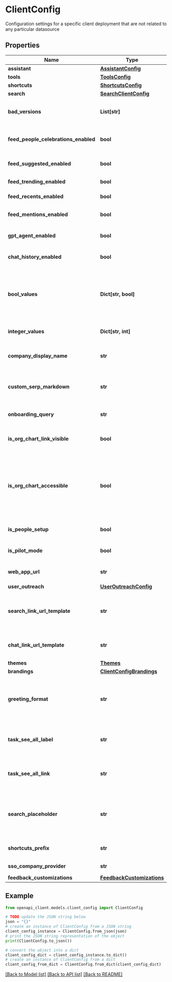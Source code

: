 # ClientConfig

Configuration settings for a specific client deployment that are not related to any particular datasource

## Properties

Name | Type | Description | Notes
------------ | ------------- | ------------- | -------------
**assistant** | [**AssistantConfig**](AssistantConfig.md) |  | [optional] 
**tools** | [**ToolsConfig**](ToolsConfig.md) |  | [optional] 
**shortcuts** | [**ShortcutsConfig**](ShortcutsConfig.md) |  | [optional] 
**search** | [**SearchClientConfig**](SearchClientConfig.md) |  | [optional] 
**bad_versions** | **List[str]** | Known bad client versions that should force update themselves | [optional] 
**feed_people_celebrations_enabled** | **bool** | Whether people celebrations is enabled or not for the instance | [optional] 
**feed_suggested_enabled** | **bool** | Whether the suggested feed is enabled | [optional] 
**feed_trending_enabled** | **bool** | Whether the trending feed is enabled | [optional] 
**feed_recents_enabled** | **bool** | Whether the recents feed is enabled | [optional] 
**feed_mentions_enabled** | **bool** | Whether the mentions feed is enabled | [optional] 
**gpt_agent_enabled** | **bool** | Whether the GPT agent for Chat is enabled | [optional] 
**chat_history_enabled** | **bool** | Whether the chat history for Chat is enabled | [optional] 
**bool_values** | **Dict[str, bool]** | A map of {string, boolean} pairs representing flags that globally guard conditional features. Omitted flags mean the client should use its default state. | [optional] 
**integer_values** | **Dict[str, int]** | A map of {string, integer} pairs for client consumption. | [optional] 
**company_display_name** | **str** | The user-facing name of the company owning the deployment | [optional] 
**custom_serp_markdown** | **str** | A markdown string to be displayed on the search results page. Useful for outlinks to help pages. | [optional] 
**onboarding_query** | **str** | A demonstrative query to show during new user onboarding | [optional] 
**is_org_chart_link_visible** | **bool** | Determines whether the org chart link in the Directory panel is visible to all users. | [optional] 
**is_org_chart_accessible** | **bool** | Determines whether the org chart is accessible to all users, regardless of link visibility. Org chart can be accessible even if the org chart link in Directory is not visible. | [optional] 
**is_people_setup** | **bool** | Whether or not people data has been set up. | [optional] 
**is_pilot_mode** | **bool** | Whether or not the deployment is in pilot mode. | [optional] 
**web_app_url** | **str** | URL the company uses to access the web app | [optional] 
**user_outreach** | [**UserOutreachConfig**](UserOutreachConfig.md) |  | [optional] 
**search_link_url_template** | **str** | The URL to use for outbound links to Glean Search. Defaults to {webAppUrl}/search?q&#x3D;%s. | [optional] 
**chat_link_url_template** | **str** | The URL to use for outbound links to Glean Chat. Defaults to {webAppUrl}/chat. | [optional] 
**themes** | [**Themes**](Themes.md) |  | [optional] 
**brandings** | [**ClientConfigBrandings**](ClientConfigBrandings.md) |  | [optional] 
**greeting_format** | **str** | Describes how to format the web app greeting. Possible format options include \\%t - timely greeting \\%n - the user&#39;s first name | [optional] 
**task_see_all_label** | **str** | Label for the external link at the end of the Task card in order to guide user to the source. | [optional] 
**task_see_all_link** | **str** | Link used in conjunction with taskSeeAllLabel to redirect user to the task&#39;s source. | [optional] 
**search_placeholder** | **str** | Custom autocomplete box placeholder to replace rotating prompts. Deprecated for &#x60;search.placeholder&#x60; | [optional] 
**shortcuts_prefix** | **str** | Company-wide custom prefix for Go Links. | [optional] 
**sso_company_provider** | **str** | SSO provider used by the company | [optional] 
**feedback_customizations** | [**FeedbackCustomizations**](FeedbackCustomizations.md) |  | [optional] 

## Example

```python
from openapi_client.models.client_config import ClientConfig

# TODO update the JSON string below
json = "{}"
# create an instance of ClientConfig from a JSON string
client_config_instance = ClientConfig.from_json(json)
# print the JSON string representation of the object
print(ClientConfig.to_json())

# convert the object into a dict
client_config_dict = client_config_instance.to_dict()
# create an instance of ClientConfig from a dict
client_config_from_dict = ClientConfig.from_dict(client_config_dict)
```
[[Back to Model list]](../README.md#documentation-for-models) [[Back to API list]](../README.md#documentation-for-api-endpoints) [[Back to README]](../README.md)


